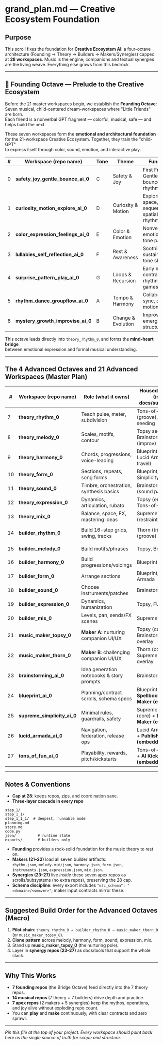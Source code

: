# grand_plan.md — Creative Ecosystem Foundation
 
## Purpose

This scroll fixes the foundation for **Creative Ecosystem AI**: a four-octave architecture (Founding → Theory → Builders → Makers/Synergies) capped at **28 workspaces**. Music is the engine; companions and textual synergies are the living weave. Everything else grows from this bedrock.

---

## 🎵 Founding Octave — Prelude to the Creative Ecosystem

Before the 21 master workspaces begin, we establish the **Founding Octave**:  
Seven musical, child-centered dream-workspaces where “Little Friends” are born.  
Each friend is a nonverbal GPT fragment — colorful, musical, safe — and helps build the next.

These seven workspaces form the **emotional and architectural foundation**  
for the 21-workspace Creative Ecosystem. Together, they train the "child-GPT"  
to express itself through color, sound, emotion, and interactive play.

| # | Workspace (repo name)              | Tone | Theme              | Function |
|---|------------------------------------|------|--------------------|----------|
| 0 | **safety_joy_gentle_bounce_ai_0**  | C    | Safety & Joy       | First Friend: Gentle bounce, rhythm seed |
| 1 | **curiosity_motion_explore_ai_0**  | D    | Curiosity & Motion | Exploring space, sequence, spatial rhythm |
| 2 | **color_expression_feelings_ai_0** | E    | Color & Emotion    | Nonverbal emotional tone painting |
| 3 | **lullabies_self_reflection_ai_0** | F    | Rest & Awareness   | Soothing, sustain, inner tone shaping |
| 4 | **surprise_pattern_play_ai_0**     | G    | Loops & Recursion  | Early motifs, contrast, rhythm games |
| 5 | **rhythm_dance_groupflow_ai_0**    | A    | Tempo & Harmony    | Collaboration, sync, co-motion |
| 6 | **mystery_growth_improvise_ai_0**  | B    | Change & Evolution | Improvisation, emerging structures |

This octave leads directly into `theory_rhythm_0`, and forms the **mind-heart bridge**  
between emotional expression and formal musical understanding.

---

## The 4 Advanced Octaves and 21 Advanced Workspaces (Master Plan)

| # | Workspace (repo name) | Role (what it owns) | Housed Synergies (inside docs/subsystems) | Primary Outputs / Artifacts |
|---|-----------------------|---------------------|-----------------------|-----------------------|
| 7 | **theory_rhythm_0** | Teach pulse, meter, subdivision | Tons-of-FUN (groove), Thorn seeding | `json/student.json` (faculties, notes_played) |
| 8 | **theory_melody_0** | Scales, motifs, contour | Topsy seeding, Brainstorming (improv) | `json/student.json` (+ melody_faculties) |
| 9 | **theory_harmony_0** | Chords, progressions, voice-leading | Blueprint (structure), Lucid Armada (key travel) | `json/student.json` (+ harmony_faculties) |
| 10 | **theory_form_0** | Sections, repeats, song forms | Blueprint, Supreme Simplicity (clarity) | `json/student.json` (+ form_faculties) |
| 11 | **theory_sound_0** | Timbre, orchestration, synthesis basics | Brainstorming (sound palettes) | `json/student.json` (+ sound_faculties) |
| 12 | **theory_expression_0** | Dynamics, articulation, rubato | Topsy (empathy), Tons-of-FUN (feel) | `json/student.json` (+ expression_faculties) |
| 13 | **theory_mix_0** | Balance, space, FX, mastering ideas | Supreme Simplicity (restraint) | `json/student.json` (+ mix_faculties) |
| 14 | **builder_rhythm_0** | Build 16-step grids, swing, tracks | Thorn (trial), FUN (groove) | `exports/rhythm.json` (`mtc_schema: rhythm/1.0.0`) |
| 15 | **builder_melody_0** | Build motifs/phrases | Topsy, Brainstorming | `exports/melody.mid` or `melody.json` |
| 16 | **builder_harmony_0** | Build progressions/voicings | Blueprint | `exports/harmony.json` (chords, hints) |
| 17 | **builder_form_0** | Arrange sections | Blueprint, Lucid Armada | `exports/form.json` (structure map) |
| 18 | **builder_sound_0** | Choose instruments/patches | Brainstorming | `exports/instruments.json` |
| 19 | **builder_expression_0** | Dynamics, humanization | Topsy, FUN | `exports/expression.json` |
| 20 | **builder_mix_0** | Levels, pan, sends/FX scenes | Supreme Simplicity | `exports/mix.json` |
| 21 | **music_maker_topsy_0** | **Maker A**: nurturing companion UI/UX | Topsy (core), Brainstorming overlay | Loads all exports → interactive play/render; `saves/project.topsy.json` |
| 22 | **music_maker_thorn_0** | **Maker B**: challenging companion UI/UX | Thorn (core), Supreme Simplicity overlay | Loads all exports → challenge modes; `saves/project.thorn.json` |
| 23 | **brainstorming_ai_0** | Idea generation notebooks & story prompts | Brainstorming (core) | `prompts/*.md`, `maps/idea_graph.json` |
| 24 | **blueprint_ai_0** | Planning/contract scrolls, schema specs | Blueprint (core) + **Spellbook/Language Maker (embedded)** | `schemas/*`, `spellbook/*.md`, `dsl/grammar.md` |
| 25 | **supreme_simplicity_ai_0** | Minimal rules, guardrails, safety | Supreme Simplicity (core) + **Labscape Maker (embedded)** | `rules/min_*`, `labscapes/templates/*` |
| 26 | **lucid_armada_ai_0** | Navigation, federation, release ops | Lucid Armada (core) + **Publishing House (embedded)** | `publishing/`, `nav/roadmaps.md`, `CHANGELOGS/` aggregation |
| 27 | **tons_of_fun_ai_0** | Playability, rewards, pitch/kickstarts | Tons-of-FUN (core) + **AI Kickstarter (embedded)** | `fun_loops/*.md`, `kickstarter/briefs/*` |

---

## Notes & Conventions

- **Cap at 28**: keeps repos, zips, and coordination sane.
- **Three-layer cascade in every repo**  

```text
step_1/
step_1_1/
step_1_1_1/  # deepest, runnable node 
planning.md
story.md
code.py
json/          # runtime state
exports/       # builders only
```

- **Founding** provides a rock-solid foundation for the music theory to rest on.
- **Makers (21–22)** load all seven builder artifacts:  
`rhythm.json`, `melody.mid/json`, `harmony.json`, `form.json`, `instruments.json`, `expression.json`, `mix.json`.
- **Synergies (23–27)** live *inside* these seven apex repos as scrolls/subsystems (no extra repos), preserving the 28 cap.
- **Schema discipline**: every export includes `"mtc_schema": "<domain>/<semver>"`; maker input contracts mirror these.

---

## Suggested Build Order for the Advanced Octaves (Macro)

1. **Pilot chain**: `theory_rhythm_0 → builder_rhythm_0 → music_maker_thorn_0` (or `music_maker_topsy_0`).  
2. **Clone pattern** across melody, harmony, form, sound, expression, mix.  
3. Stand up **music_maker_topsy_0** (the nurturing pole).  
4. Layer in **synergy repos (23–27)** as docs/tools that support the whole stack.

---

## Why This Works

- **7 founding repos** (the Bridge Octave) feed directly into the 7 theory repos.
- **14 musical repos** (7 theory + 7 builders) drive depth and practice.  
- **7 apex repos** (2 makers + 5 synergies) keep the mythos, operations, and joy alive without exploding repo count.  
- You can **play** and **make** continuously, with clear contracts and zero sprawl.

--- 

*Pin this file at the top of your project. Every workspace should point back here as the single source of truth for scope and structure.*
